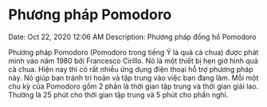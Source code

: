 # Phương pháp Pomodoro

Date: Oct 22, 2020 12:06 AM
Description: Phương pháp đồng hồ Pomodoro

Phương pháp Pomodoro (Pomodoro trong tiếng Ý là quả cà chua) được phát minh vào năm 1980 bởi Francesco Cirillo. Nó là một thiết bị hẹn giờ hình quả cà chua. Hiện nay thì có rất nhiều ứng dụng điện thoại hỗ trợ phương pháp này. Nó giúp bạn tránh trì hoãn và tập trung vào việc bạn đang làm. Mỗi một chu kỳ của Pomodoro gồm 2 phần là thời gian tập trung và thời gian giải lao. Thường là 25 phút cho thời gian tập trung và 5 phút cho phần nghỉ.